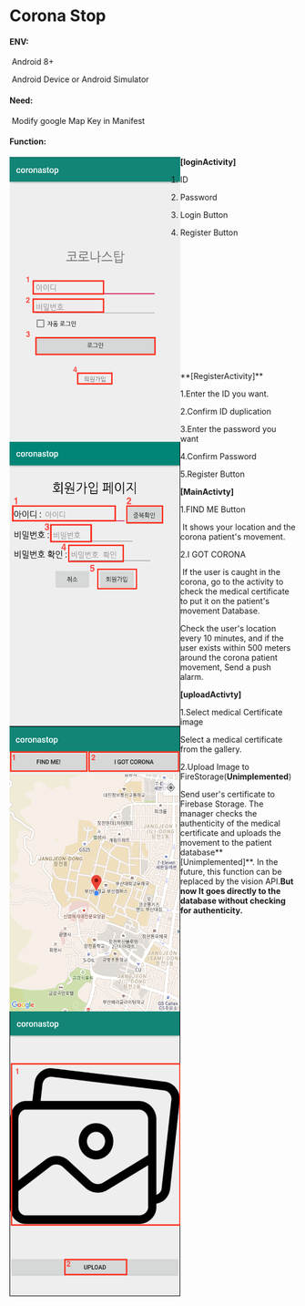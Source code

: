 # Corona Stop

#### ENV:

​			Android 8+ 

​			Android Device or Android Simulator

#### Need:

​			Modify google Map Key in Manifest

#### Function:

<img src="/img/login.png" align="left" alt="login" width="300" height="500" />**[loginActivity]**

  1.  ID

2. Password

3. Login Button 

4. Register Button
<br>
<br>
<br>
<br>
<br>
<br>
<br>
<br>
<br>
<br>
<br>
<br>
<br>
<img src="/img/register.png" align="left" alt="register" width="300" height="500"/>**[RegisterActivity]**

1.Enter the ID you want.
  
2.Confirm ID duplication
  
3.Enter the password you want
  
4.Confirm Password
  
5.Register Button
  
  
  
  
  
  
  
  
  
  
  
  
  
  
  
  
  
<img src="/img/main.png" align ="left" alt="main" width="300" height="500"/>**[MainActivty]**

1.FIND ME Button
  
​	It shows your location and the corona patient's movement.
  
2.I GOT CORONA
  
​	If the user is caught in the corona, go to the activity to check the medical certificate to put it on the patient's movement Database.
  
Check the user's location every 10 minutes, and if the user exists within 500 meters around the corona patient movement,
Send a push alarm.
  
  
  
  
  
  
  
  
  
  
  
  
  
  
  
  
  
  
  
<img src="/img/upload.png" align="left" alt="upload" width="300" height="500"/>**[uploadActivty]**

1.Select medical Certificate image

Select a medical certificate from the gallery.
  
  
  
2.Upload Image to FireStorage(**Unimplemented**)
  
Send user's certificate to Firebase Storage. The manager checks the authenticity of the medical certificate and uploads the movement to the patient database**[Unimplemented]**. In the future, this function can be replaced by the vision API.**But now It goes directly to the database without checking for authenticity.**
  






















